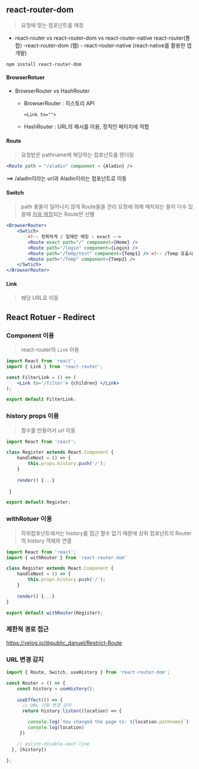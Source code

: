 ## react-router-dom

> 요청에 맞는 컴포넌트를 매칭

- react-router vs react-router-dom vs react-router-native
  react-router(통합)		  -react-router-dom (웹)
  							  			- react-router-native (react-native를 활용한 앱개발)

~~~shell
npm install react-router-dom
~~~



#### BrowserRotuer

- BrowserRouter vs HashRouter

  - BrowserRouter : 히스토리 API

    `<Link to="">`

  - HashRouter : URL의 해시를 이용, 정적인 페이지에 적합

#### Route

> 요청받은 pathname에 해당하는 컴포넌트를 렌더링

~~~jsx
<Route path = "/aladin" component = {Aladin} />
~~~

==> /aladin이라는 url과 Aladin이라는 컴포넌트로 이동

#### Switch

> path 충돌이 일어나지 않게 Route들을 관리
> 요청에 의해 매치되는 <Route> 들이 다수 있을때 <u>처음 매칭</u>되는 Route만 선별

~~~jsx
<BrowserRouter>
    <Swtich>
    	<!-- 정확하게 / 일때만 매칭 : exact -->
    	<Route exact path="/" component={Home} /> 
    	<Route path="/login" component={Login} />
        <Route path="/Temp/test" component={Temp1} /> <!-- /Temp 호출시 여기로 이동 -->
        <Route path="/Temp" component={Temp2} />
	</Swtich>
</BrowserRouter>
~~~



#### Link

> 해당 URL로 이동





## React Rotuer - Redirect

### Component 이용

> react-router의 `Link` 이용

~~~jsx
import React from 'react'; 
import { Link } from 'react-router'; 

const FilterLink = () => ( 
    <Link to='/filter'> {children} </Link> 
); 

export default FilterLink;
~~~



### history props 이용

> 함수를 만들어서 url 이동

~~~jsx
import React from 'react'; 

class Register extends React.Component { 
    handleNext = () => { 
        this.props.history.push('/'); 
    } 
    
    render() {...} 
             
 } 

export default Register;
~~~



### withRotuer 이용

> 하위컴포넌트에서는 history를 접근 할수 없기 때문에
> 상위 컴포넌트의 Router의 history 객체와 연결

~~~jsx
import React from 'react'; 
import { withRouter } from 'react-router-dom' 

class Register extends React.Component { 
    handleNext = () => { 
        this.props.history.push('/'); 
    } 
    
    render() {...} 
} 

export default withRouter(Register);
~~~



### 제한적 경로 접근

https://velog.io/@public_danuel/Restrict-Route





### URL 변경 감지

~~~jsx
import { Route, Switch, useHistory } from 'react-router-dom';

const Router = () => {
    const history = useHistory();
    
    useEffect(() => {
      // URL 이동 변경 감지
      return history.listen((location) => {

        console.log(`You changed the page to: ${location.pathname}`)
        console.log(location) 
     }) 

    // eslint-disable-next-line
  }, [history])
    
};
~~~

